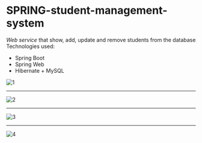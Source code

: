 # SPRING-student-management-system
<i>Web service</i> that show, add, update and remove students from the database <br>
Technologies used:
<ul>
  <li>Spring Boot </li>
  <li>Spring Web </li>
  <li>Hibernate + MySQL</li>
</ul>

![1](https://user-images.githubusercontent.com/91905024/163909203-68371223-6dba-44f1-be07-5d436c3c5547.png)
<br>
<hr>

![2](https://user-images.githubusercontent.com/91905024/163909218-0a39da08-7a4e-4afb-af84-49363a2f2683.png)
<br>
<hr>

![3](https://user-images.githubusercontent.com/91905024/163909230-832eec98-7d40-4c1b-a258-9627e8f18dde.png)
<br>
<hr>

![4](https://user-images.githubusercontent.com/91905024/163909234-c89aad0f-2aba-436f-8430-aea6ff66024c.png)

